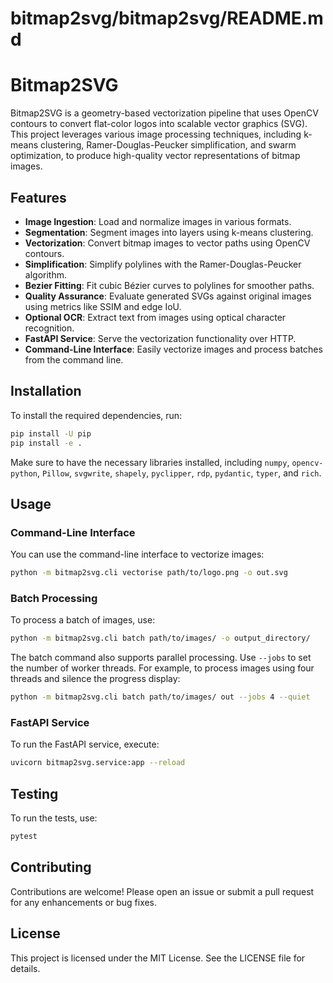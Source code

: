 # bitmap2svg/bitmap2svg/README.md

# Bitmap2SVG

Bitmap2SVG is a geometry-based vectorization pipeline that uses OpenCV contours to convert flat-color logos into scalable vector graphics (SVG). This project leverages various image processing techniques, including k-means clustering, Ramer-Douglas-Peucker simplification, and swarm optimization, to produce high-quality vector representations of bitmap images.

## Features

- **Image Ingestion**: Load and normalize images in various formats.
- **Segmentation**: Segment images into layers using k-means clustering.
- **Vectorization**: Convert bitmap images to vector paths using OpenCV contours.
- **Simplification**: Simplify polylines with the Ramer-Douglas-Peucker algorithm.
- **Bezier Fitting**: Fit cubic Bézier curves to polylines for smoother paths.
- **Quality Assurance**: Evaluate generated SVGs against original images using metrics like SSIM and edge IoU.
- **Optional OCR**: Extract text from images using optical character recognition.
- **FastAPI Service**: Serve the vectorization functionality over HTTP.
- **Command-Line Interface**: Easily vectorize images and process batches from the command line.

## Installation

To install the required dependencies, run:

```bash
pip install -U pip
pip install -e .
```

Make sure to have the necessary libraries installed, including `numpy`, `opencv-python`, `Pillow`, `svgwrite`, `shapely`, `pyclipper`, `rdp`, `pydantic`, `typer`, and `rich`.

## Usage

### Command-Line Interface

You can use the command-line interface to vectorize images:

```bash
python -m bitmap2svg.cli vectorise path/to/logo.png -o out.svg
```

### Batch Processing

To process a batch of images, use:

```bash
python -m bitmap2svg.cli batch path/to/images/ -o output_directory/
```

The batch command also supports parallel processing. Use ``--jobs`` to set the
number of worker threads. For example, to process images using four threads and
silence the progress display:

```bash
python -m bitmap2svg.cli batch path/to/images/ out --jobs 4 --quiet
```

### FastAPI Service

To run the FastAPI service, execute:

```bash
uvicorn bitmap2svg.service:app --reload
```

## Testing

To run the tests, use:

```bash
pytest
```

## Contributing

Contributions are welcome! Please open an issue or submit a pull request for any enhancements or bug fixes.

## License

This project is licensed under the MIT License. See the LICENSE file for details.